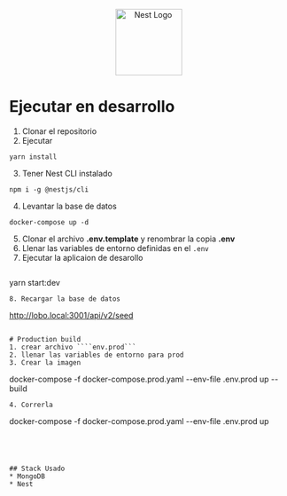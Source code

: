 <p align="center">
  <a href="http://nestjs.com/" target="blank"><img src="https://nestjs.com/img/logo-small.svg" width="120" alt="Nest Logo" /></a>
</p>

# Ejecutar en desarrollo


1. Clonar el repositorio
2. Ejecutar 
```
yarn install
```
3. Tener Nest CLI instalado
```
npm i -g @nestjs/cli
```

4. Levantar la base de datos
```
docker-compose up -d
```
5. Clonar el archivo __.env.template__ y renombrar la copia __.env__
6. Llenar las variables de entorno definidas en el ```.env```
7. Ejecutar la aplicaion de desarollo 
   ````
yarn start:dev
   ```
8. Recargar la base de datos
```
http://lobo.local:3001/api/v2/seed
```

# Production build
1. crear archivo ````env.prod```
2. llenar las variables de entorno para prod
3. Crear la imagen
```
docker-compose -f docker-compose.prod.yaml --env-file .env.prod up --build
```
4. Correrla 
```
docker-compose -f docker-compose.prod.yaml --env-file .env.prod up
```




## Stack Usado
* MongoDB
* Nest
